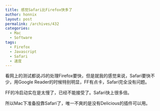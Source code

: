 ```yaml
---
title: 感觉Safari比Firefox快多了
author: honnix
layout: post
permalink: /archives/432
categories:
  - Mac
  - Software
tags:
  - Firefox
  - Javascript
  - Safari
  - 速度
---
```

看网上的测试都说JS的处理Firefox要快，但是就我的感觉来说，Safari要快不少，用Google Reader的时候特别明显，FF有点卡，Safari完全没有问题。

FF的冷启动实在是太慢了，已经不能接受了。Safari快上很多倍。

所以Mac下准备投靠Safari了，唯一不爽的是没有Delicious的插件可以用。